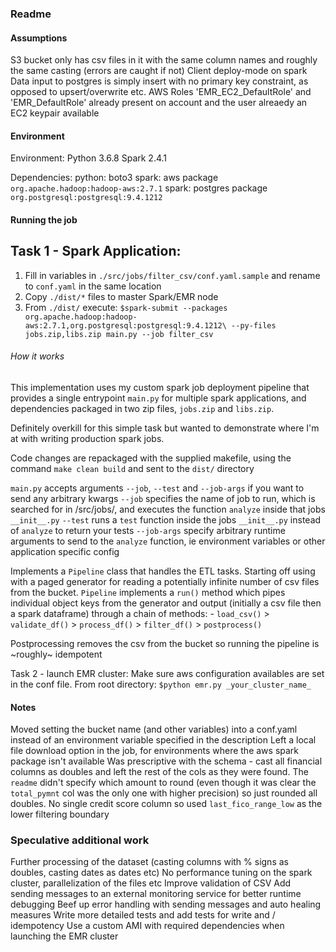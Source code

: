 ### Readme

#### Assumptions
  S3 bucket only has csv files in it with the same column names and roughly the same casting (errors are caught if not)
  Client deploy-mode on spark
  Data input to postgres is simply insert with no primary key constraint, as opposed to upsert/overwrite etc. 
  AWS Roles 'EMR_EC2_DefaultRole' and 'EMR_DefaultRole' already present on account and the user alreaedy an EC2 keypair available
  
#### Environment
  Environment:
    Python 3.6.8
    Spark 2.4.1

  Dependencies:
    python: boto3
    spark: aws package `org.apache.hadoop:hadoop-aws:2.7.1`
    spark: postgres package `org.postgresql:postgresql:9.4.1212`
    
#### Running the job
  Task 1 - Spark Application:
  ---
  1. Fill in variables in `./src/jobs/filter_csv/conf.yaml.sample` and rename to `conf.yaml` in the same location
  2. Copy `./dist/*` files to master Spark/EMR node
  3. From `./dist/` execute: 
    ```
    $spark-submit --packages org.apache.hadoop:hadoop-aws:2.7.1,org.postgresql:postgresql:9.4.1212\
                  --py-files jobs.zip,libs.zip main.py
                  --job filter_csv
    ```

  ###### How it works
  
  This implementation uses my custom spark job deployment pipeline that provides a single entrypoint `main.py` for multiple spark applications, and dependencies packaged in two zip files, `jobs.zip` and `libs.zip`. 
  
  Definitely overkill for this simple task but wanted to demonstrate where I'm at with writing production spark jobs. 
  
  Code changes are repackaged with the supplied makefile, using the command `make clean build` and sent to the `dist/` directory
  
  `main.py` accepts arguments `--job`, `--test` and `--job-args` if you want to send any arbitrary kwargs
    `--job` specifies the name of job to run, which is searched for in /src/jobs/, and executes the function `analyze` inside that jobs `__init__.py`
    `--test` runs a `test` function inside the jobs `__init__.py` instead of `analyze` to return your tests
    `--job-args` specify arbitrary runtime arguments to send to the `analyze` function, ie environment variables or other application specific config
  
  Implements a `Pipeline` class that handles the ETL tasks. Starting off using with a paged generator for reading a potentially infinite number of csv files from the bucket. `Pipeline` implements a `run()` method which pipes individual object keys from the generator and output (initially a csv file then a spark dataframe) through a chain of methods:
     - `load_csv()` > `validate_df()` > `process_df()` > `filter_df()` > `postprocess()`
  
  Postprocessing removes the csv from the bucket so running the pipeline is ~roughly~ idempotent
    
  Task 2 - launch EMR cluster:
    Make sure aws configuration availables are set in the conf file.
    From root directory: 
    ```
    $python emr.py _your_cluster_name_
    ```
    
#### Notes
  Moved setting the bucket name (and other variables) into a conf.yaml instead of an environment variable specified in the description
  Left a local file download option in the job, for environments where the aws spark package isn't available
  Was prescriptive with the schema - cast all financial columns as doubles and left the rest of the cols as they were found.
  The `readme` didn't specify which amount to round (even though it was clear the `total_pymnt` col was the only one with higher precision) so just rounded all doubles. 
  No single credit score column so used `last_fico_range_low` as the lower filtering boundary
  
### Speculative additional work
  Further processing of the dataset (casting columns with % signs as doubles, casting dates as dates etc)
  No performance tuning on the spark cluster, parallelization of the files etc
  Improve validation of CSV
  Add sending messages to an external monitoring service for better runtime debugging
  Beef up error handling with sending messages and auto healing measures
  Write more detailed tests and add tests for write and / idempotency
  Use a custom AMI with required dependencies when launching the EMR cluster